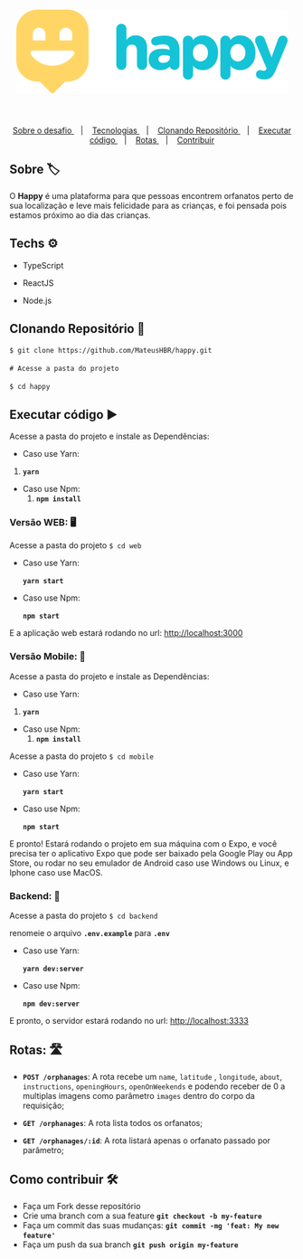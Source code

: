 

<h1 align="center">
	<img src="./logo.svg" alt="Logo"/>    
</h1>


​	

<p align="center">
	<a href="#about"> Sobre o desafio </a>&nbsp;&nbsp;&nbsp;|&nbsp;&nbsp;&nbsp;
  	<a href="#techs"> Tecnologias </a>&nbsp;&nbsp;&nbsp;|&nbsp;&nbsp;&nbsp;
   	<a href="#clone"> Clonando Repositório </a>&nbsp;&nbsp;&nbsp;|&nbsp;&nbsp;&nbsp;
    <a href="#exec"> Executar código </a>&nbsp;&nbsp;&nbsp;|&nbsp;&nbsp;&nbsp;
    <a href="#routes"> Rotas </a>&nbsp;&nbsp;&nbsp;|&nbsp;&nbsp;&nbsp;
    <a href="#contribute"> Contribuir </a>
</p>





## Sobre 🏷<a name="about" />

O **Happy** é uma plataforma para que pessoas encontrem orfanatos perto de sua localização e leve mais felicidade para as crianças, e foi pensada pois estamos próximo ao dia das crianças.



## Techs ​⚙ ​<a name="techs" />

- TypeScript

- ReactJS

- Node.js

  

## Clonando Repositório 🧲 <a name="clone"/>


	$ git clone https://github.com/MateusHBR/happy.git
		
	# Acesse a pasta do projeto
	
	$ cd happy


## Executar código  ▶️ <a name="exec" />

Acesse a pasta do projeto e instale as Dependências:

- Caso use Yarn:
  
1. **`yarn`**

- Caso use Npm:
  1. **`npm install`**
  
     

### Versão WEB: :desktop_computer:

Acesse a pasta do projeto `$ cd web`

- Caso use Yarn:

  **`yarn start`**

- Caso use Npm:

  **`npm start`**

  

E a aplicação web estará rodando no url: <a href="http://localhost:3000" target="_blank">http://localhost:3000 </a>



### Versão Mobile: 📱

Acesse a pasta do projeto e instale as Dependências:

- Caso use Yarn:
  
1. **`yarn`**

- Caso use Npm:
  1. **`npm install`**


Acesse a pasta do projeto `$ cd mobile`

- Caso use Yarn:

  **`yarn start`**

- Caso use Npm:

  **`npm start`**

E pronto! Estará rodando o projeto em sua máquina com o Expo, e você precisa ter o aplicativo Expo que pode ser baixado pela Google Play ou App Store, ou rodar no seu emulador de Android caso use Windows ou Linux, e Iphone caso use MacOS.


### Backend: 💼

Acesse a pasta do projeto `$ cd backend`

renomeie o arquivo **`.env.example`** para **`.env`**

- Caso use Yarn:

  **`yarn dev:server`**

- Caso use Npm:

  **`npm dev:server`**

E pronto, o servidor estará rodando no url: <a href="http://localhost:3333" target="_blank">http://localhost:3333 </a>



## Rotas: 🛣️ <a name="routes" />

- **`POST /orphanages`**: A rota recebe um `name`, `latitude` , `longitude`, `about`,  `instructions`, `openingHours`,  `openOnWeekends` e podendo receber de 0 a multiplas imagens como parâmetro `images` dentro do corpo da requisição;

- **`GET /orphanages`**: A rota lista todos os orfanatos;

- **`GET /orphanages/:id`**: A rota listará apenas o orfanato passado por parâmetro;

  

## Como contribuir 🛠 <a name="contribute" />

- Faça um Fork desse repositório
- Crie uma branch com a sua feature  **`git checkout -b my-feature`**
- Faça um commit das suas mudanças: **`git commit -mg 'feat: My new feature'`**
- Faça um push da sua branch **`git push origin my-feature`**